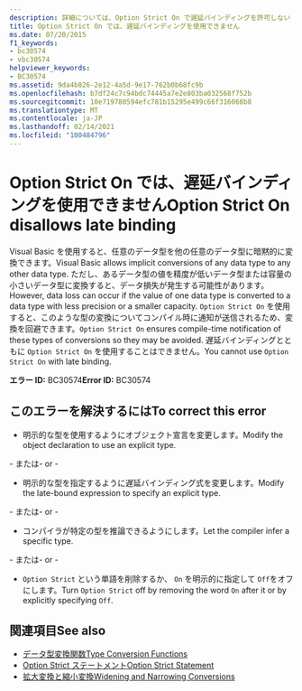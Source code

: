 ```yaml
---
description: 詳細については、Option Strict On で遅延バインディングを許可しない
title: Option Strict On では、遅延バインディングを使用できません
ms.date: 07/20/2015
f1_keywords:
- bc30574
- vbc30574
helpviewer_keywords:
- BC30574
ms.assetid: 9da4b826-2e12-4a5d-9e17-762b0b68fc9b
ms.openlocfilehash: b7df24c7c94bdc74445a7e2e803ba032568f752b
ms.sourcegitcommit: 10e719780594efc781b15295e499c66f316068b8
ms.translationtype: MT
ms.contentlocale: ja-JP
ms.lasthandoff: 02/14/2021
ms.locfileid: "100484796"
---
```

# <a name="option-strict-on-disallows-late-binding"></a><span data-ttu-id="d23a8-103">Option Strict On では、遅延バインディングを使用できません</span><span class="sxs-lookup"><span data-stu-id="d23a8-103">Option Strict On disallows late binding</span></span>

<span data-ttu-id="d23a8-104">Visual Basic を使用すると、任意のデータ型を他の任意のデータ型に暗黙的に変換できます。</span><span class="sxs-lookup"><span data-stu-id="d23a8-104">Visual Basic allows implicit conversions of any data type to any other data type.</span></span> <span data-ttu-id="d23a8-105">ただし、あるデータ型の値を精度が低いデータ型または容量の小さいデータ型に変換すると、データ損失が発生する可能性があります。</span><span class="sxs-lookup"><span data-stu-id="d23a8-105">However, data loss can occur if the value of one data type is converted to a data type with less precision or a smaller capacity.</span></span> <span data-ttu-id="d23a8-106">`Option Strict On` を使用すると、このような型の変換についてコンパイル時に通知が送信されるため、変換を回避できます。</span><span class="sxs-lookup"><span data-stu-id="d23a8-106">`Option Strict On` ensures compile-time notification of these types of conversions so they may be avoided.</span></span> <span data-ttu-id="d23a8-107">遅延バインディングとともに `Option Strict On` を使用することはできません。</span><span class="sxs-lookup"><span data-stu-id="d23a8-107">You cannot use `Option Strict On` with late binding.</span></span>  

 <span data-ttu-id="d23a8-108">**エラー ID:** BC30574</span><span class="sxs-lookup"><span data-stu-id="d23a8-108">**Error ID:** BC30574</span></span>  
  
## <a name="to-correct-this-error"></a><span data-ttu-id="d23a8-109">このエラーを解決するには</span><span class="sxs-lookup"><span data-stu-id="d23a8-109">To correct this error</span></span>  
  
- <span data-ttu-id="d23a8-110">明示的な型を使用するようにオブジェクト宣言を変更します。</span><span class="sxs-lookup"><span data-stu-id="d23a8-110">Modify the object declaration to use an explicit type.</span></span>  
  
 <span data-ttu-id="d23a8-111">\- または</span><span class="sxs-lookup"><span data-stu-id="d23a8-111">\- or -</span></span>  
  
- <span data-ttu-id="d23a8-112">明示的な型を指定するように遅延バインディング式を変更します。</span><span class="sxs-lookup"><span data-stu-id="d23a8-112">Modify the late-bound expression to specify an explicit type.</span></span>  
  
 <span data-ttu-id="d23a8-113">\- または</span><span class="sxs-lookup"><span data-stu-id="d23a8-113">\- or -</span></span>  
  
- <span data-ttu-id="d23a8-114">コンパイラが特定の型を推論できるようにします。</span><span class="sxs-lookup"><span data-stu-id="d23a8-114">Let the compiler infer a specific type.</span></span>  
  
 <span data-ttu-id="d23a8-115">\- または</span><span class="sxs-lookup"><span data-stu-id="d23a8-115">\- or -</span></span>  
  
- <span data-ttu-id="d23a8-116">`Option Strict` という単語を削除するか、 `On` を明示的に指定して `Off`をオフにします。</span><span class="sxs-lookup"><span data-stu-id="d23a8-116">Turn `Option Strict` off by removing the word `On` after it or by explicitly specifying `Off`.</span></span>  
  
## <a name="see-also"></a><span data-ttu-id="d23a8-117">関連項目</span><span class="sxs-lookup"><span data-stu-id="d23a8-117">See also</span></span>

- [<span data-ttu-id="d23a8-118">データ型変換関数</span><span class="sxs-lookup"><span data-stu-id="d23a8-118">Type Conversion Functions</span></span>](../language-reference/functions/type-conversion-functions.md)
- [<span data-ttu-id="d23a8-119">Option Strict ステートメント</span><span class="sxs-lookup"><span data-stu-id="d23a8-119">Option Strict Statement</span></span>](../language-reference/statements/option-strict-statement.md)
- [<span data-ttu-id="d23a8-120">拡大変換と縮小変換</span><span class="sxs-lookup"><span data-stu-id="d23a8-120">Widening and Narrowing Conversions</span></span>](../programming-guide/language-features/data-types/widening-and-narrowing-conversions.md)
